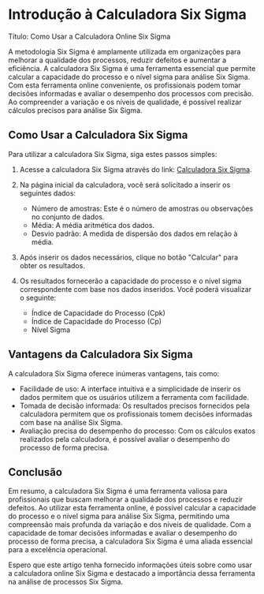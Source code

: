 Introdução à Calculadora Six Sigma
==================================

Título: Como Usar a Calculadora Online Six Sigma

A metodologia Six Sigma é amplamente utilizada em organizações para melhorar a qualidade dos processos, reduzir defeitos e aumentar a eficiência. A calculadora Six Sigma é uma ferramenta essencial que permite calcular a capacidade do processo e o nível sigma para análise Six Sigma. Com esta ferramenta online conveniente, os profissionais podem tomar decisões informadas e avaliar o desempenho dos processos com precisão. Ao compreender a variação e os níveis de qualidade, é possível realizar cálculos precisos para análise Six Sigma.

Como Usar a Calculadora Six Sigma
---------------------------------

Para utilizar a calculadora Six Sigma, siga estes passos simples:

1. Acesse a calculadora Six Sigma através do link: [Calculadora Six Sigma](https://www.onlinecalculatorsfree.com/pt/math/six-sigma-calculator.html).
2. Na página inicial da calculadora, você será solicitado a inserir os seguintes dados:
    
    
    - Número de amostras: Este é o número de amostras ou observações no conjunto de dados.
    - Média: A média aritmética dos dados.
    - Desvio padrão: A medida de dispersão dos dados em relação à média.
3. Após inserir os dados necessários, clique no botão "Calcular" para obter os resultados.
4. Os resultados fornecerão a capacidade do processo e o nível sigma correspondente com base nos dados inseridos. Você poderá visualizar o seguinte:
    
    
    - Índice de Capacidade do Processo (Cpk)
    - Índice de Capacidade do Processo (Cp)
    - Nível Sigma

Vantagens da Calculadora Six Sigma
----------------------------------

A calculadora Six Sigma oferece inúmeras vantagens, tais como:

- Facilidade de uso: A interface intuitiva e a simplicidade de inserir os dados permitem que os usuários utilizem a ferramenta com facilidade.
- Tomada de decisão informada: Os resultados precisos fornecidos pela calculadora permitem que os profissionais tomem decisões informadas com base na análise Six Sigma.
- Avaliação precisa do desempenho do processo: Com os cálculos exatos realizados pela calculadora, é possível avaliar o desempenho do processo de forma precisa.

Conclusão
---------

Em resumo, a calculadora Six Sigma é uma ferramenta valiosa para profissionais que buscam melhorar a qualidade dos processos e reduzir defeitos. Ao utilizar esta ferramenta online, é possível calcular a capacidade do processo e o nível sigma para análise Six Sigma, permitindo uma compreensão mais profunda da variação e dos níveis de qualidade. Com a capacidade de tomar decisões informadas e avaliar o desempenho do processo de forma precisa, a calculadora Six Sigma é uma aliada essencial para a excelência operacional.

Espero que este artigo tenha fornecido informações úteis sobre como usar a calculadora online Six Sigma e destacado a importância dessa ferramenta na análise de processos Six Sigma.